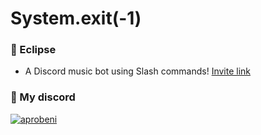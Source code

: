 # System.exit(-1)

### 🦋 Eclipse 
- A Discord music bot using Slash commands!
  [Invite link](https://discord.com/api/oauth2/authorize?client_id=951913273920458782&permissions=3147776&scope=bot%20applications.commands)

### 💬 My discord
<a href="https://www.github.com/aprobeni"><p><img align="center" src="https://discord.c99.nl/widget/theme-4/458312026637336598.png" alt="aprobeni"/></a>
